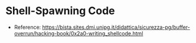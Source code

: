 # Shell-Spawning Code
* Reference: https://bista.sites.dmi.unipg.it/didattica/sicurezza-pg/buffer-overrun/hacking-book/0x2a0-writing_shellcode.html
